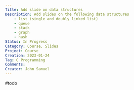 ```yaml
---
Title: Add slide on data structures
Description: Add slides on the following data structures
    - list (single and doubly linked list)
    - queue
    - stack
    - graph
    - hash
Status: In Progress
Category: Course, Slides
Project: Course
Creation: 2023-01-24
Tag: C Programming
Comments:
Creator: John Samuel
---
```


#todo